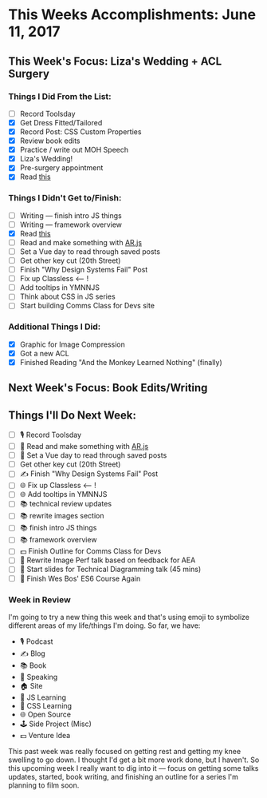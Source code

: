 # This Weeks Accomplishments: June 11, 2017

## This Week's Focus: Liza's Wedding + ACL Surgery

### Things I Did From the List:

- [ ] Record Toolsday
- [x] Get Dress Fitted/Tailored
- [x] Record Post: CSS Custom Properties
- [x] Review book edits
- [x] Practice / write out MOH Speech
- [x] Liza's Wedding!
- [x] Pre-surgery appointment
- [x] Read [this](https://css-tricks.com/debugging-tips-tricks/)

### Things I Didn't Get to/Finish:

- [ ] Writing — finish intro JS things 
- [ ] Writing — framework overview
- [x] Read [this](https://css-tricks.com/debugging-tips-tricks/)
- [ ] Read and make something with [AR.js](https://medium.com/arjs/augmented-reality-in-10-lines-of-html-4e193ea9fdbf)
- [ ] Set a Vue day to read through saved posts
- [ ] Get other key cut (20th Street)
- [ ] Finish "Why Design Systems Fail" Post
- [ ] Fix up Classless <-- !
- [ ] Add tooltips in YMNNJS
- [ ] Think about CSS in JS series
- [ ] Start building Comms Class for Devs site

### Additional Things I Did:

- [x] Graphic for Image Compression
- [x] Got a new ACL
- [x] Finished Reading "And the Monkey Learned Nothing" (finally)

## Next Week's Focus: Book Edits/Writing

## Things I'll Do Next Week:

- [ ] 🎙 Record Toolsday
- [ ] 💛 Read and make something with [AR.js](https://medium.com/arjs/augmented-reality-in-10-lines-of-html-4e193ea9fdbf)
- [ ] 💛 Set a Vue day to read through saved posts
- [ ] Get other key cut (20th Street)
- [ ] ✍️ Finish "Why Design Systems Fail" Post
- [ ] 🌐 Fix up Classless <-- !
- [ ] 🌐 Add tooltips in YMNNJS
- [ ] 📚 technical review updates
- [ ] 📚 rewrite images section
- [ ] 📚 finish intro JS things 
- [ ] 📚 framework overview
- [ ] 💵 Finish Outline for Comms Class for Devs
- [ ] 📢 Rewrite Image Perf talk based on feedback for AEA
- [ ] 📢 Start slides for Technical Diagramming talk (45 mins)
- [ ] 💛 Finish Wes Bos' ES6 Course Again

### Week in Review

I'm going to try a new thing this week and that's using emoji to symbolize different areas of my life/things I'm doing. So far, we have:

- 🎙 Podcast
- ✍️ Blog
- 📚 Book
- 📢 Speaking
- 🏠 Site
- 💛 JS Learning
- 💖 CSS Learning
- 🌐 Open Source
- 🕹 Side Project (Misc)
- 💵 Venture Idea

This past week was really focused on getting rest and getting my knee swelling to go down. I thought I'd get a bit more work done, but I haven't. So this upcoming week I really want to dig into it — focus on getting some talks updates, started, book writing, and finishing an outline for a series I'm planning to film soon.
